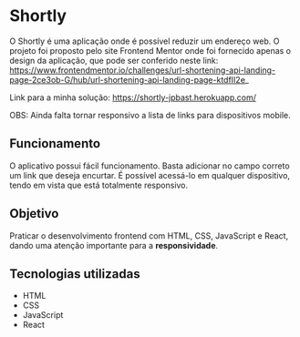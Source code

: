# Shortly

O Shortly é uma aplicação onde é possível reduzir um endereço web. O projeto foi proposto pelo site Frontend Mentor onde foi fornecido apenas o design da aplicação, que pode ser conferido neste link: https://www.frontendmentor.io/challenges/url-shortening-api-landing-page-2ce3ob-G/hub/url-shortening-api-landing-page-ktdfII2e_

Link para a minha solução: https://shortly-jpbast.herokuapp.com/

OBS: Ainda falta tornar responsivo a lista de links para dispositivos mobile.

## Funcionamento

O aplicativo possui fácil funcionamento. Basta adicionar no campo correto um link que deseja encurtar.
É possível acessá-lo em qualquer dispositivo, tendo em vista que está totalmente responsivo.

## Objetivo

Praticar o desenvolvimento frontend com HTML, CSS, JavaScript e React, dando uma atenção importante para a **responsividade**.

## Tecnologias utilizadas
- HTML
- CSS
- JavaScript
- React
